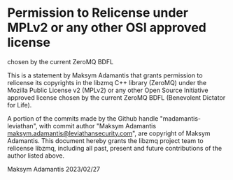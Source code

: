 # Permission to Relicense under MPLv2 or any other OSI approved license 
chosen by the current ZeroMQ BDFL

This is a statement by Maksym Adamantis that grants permission to
relicense its copyrights in the libzmq C++ library (ZeroMQ) under the
Mozilla Public License v2 (MPLv2) or any other Open Source Initiative
approved license chosen by the current ZeroMQ BDFL (Benevolent
Dictator for Life).

A portion of the commits made by the Github handle "madamantis-leviathan", with 
commit author "Maksym Adamantis <maksym.adamantis@leviathansecurity.com>", are
copyright of Maksym Adamantis. This document hereby grants the libzmq
project team to relicense libzmq, including all past, present and
future contributions of the author listed above.

Maksym Adamantis
2023/02/27


